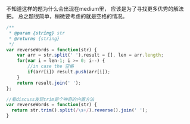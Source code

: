 不知道这样的题为什么会出现在medium里，
应该是为了寻找更多优秀的解法把。
总之题很简单，稍微要考虑的就是空格的情况。

```JavaScript
/**
 * @param {string} str
 * @returns {string}
 */
var reverseWords = function(str) {
    var arr = str.split(' '),result = [], len = arr.length;
    for(var i = len-1; i >= 0; i--) {
        //in case the 空格
        if(arr[i]) result.push(arr[i]);
    }
    return result.join(' ');
};

//看discuss发现trim是个神奇的内置方法
var reverseWords = function(str) {
  return str.trim().split(/\s+/).reverse().join(' ');
}


```  

